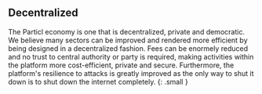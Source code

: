 ## Decentralized

The Particl economy is one that is decentralized, private and democratic. We believe many sectors can be improved and rendered more efficient by being designed in a decentralized fashion. Fees can be enormely reduced and no trust to central authority or party is required, making activities within the platform more cost-efficient, private and secure. Furthermore, the platform's resilience to attacks is greatly improved as the only way to shut it down is to shut down the internet completely.
{: .small }